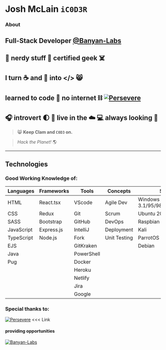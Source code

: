 # Josh McLain `iC0D3R` 

### About
Full-Stack Developer [**@Banyan-Labs**](https://banyanlabs.io)
---
:heartbeat: nerdy stuff :100: certified geek :skull_and_crossbones:
---
I turn :coffee: and :taco: into &lt;/&gt; :smile_cat:
---
learned to code :cop: no internet :chains: [![Persevere](https://perseverenow.org/wp-content/themes/v1.0/library/images/persevere_logo.png)](https://perseverenow.org/)
---
:headphones: introvert :first_quarter_moon: :cactus: live in the :cloud: :computer: always looking :milky_way:
---

> :smile_cat: **Keep Clam and `C0D3` on.**

> *Hack the Planet!* :earth_americas:

---

## Technologies

### Good Working Knowledge of:

Languages | Frameworks | Tools | Concepts | Systems
--------- | ---------- | ------ | ----- | -----
HTML | React.tsx | VScode | Agile Dev | Windows 3.1/95/98/XP/Vista/7/8/10
CSS | Redux | Git | Scrum | Ubuntu 20.04
SASS | Bootstrap | GitHub | DevOps | Raspbian
JavaScript | Express.js | IntelliJ | Deployment | Kali
TypeScript | Node.js | Fork | Unit Testing | ParrotOS
EJS | | GitKraken | | Debian
Java | | PowerShell
Pug || Docker
||| Heroku
||| Netlify
||| Jira
||| Google

### Special thanks to:

[![Persevere](https://perseverenow.org/wp-content/themes/v1.0/library/images/persevere_logo.png)](https://perseverenow.org/) <<< Link

#### providing opportunities 

[![Banyan-Labs](https://banyanlabs.io/static/Logo-ba022e637f1be3fe28d39b0560ae901b.png)](https://banyanlabs.io)

